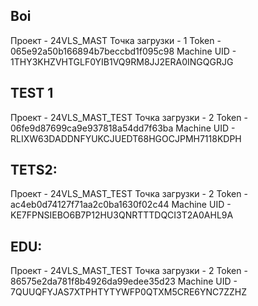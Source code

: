 ## Boi
Проект - 24VLS_MAST
Точка загрузки - 1
Token - 065e92a50b166894b7beccbd1f095c98
Machine UID - 1THY3KHZVHTGLF0YIB1VQ9RM8JJ2ERA0INGQGRJG
## TEST 1
Проект - 24VLS_MAST_TEST
Точка загрузки - 2
Token - 06fe9d87699ca9e937818a54dd7f63ba
Machine UID - RLIXW63DADDNFYUKCJUEDT68HGOCJPMH7118KDPH
## TETS2: 
Проект - 24VLS_MAST_TEST
Точка загрузки - 2
Token - ac4eb0d74127f71aa2c0ba1630f02c44
Machine UID - KE7FPNSIEBO6B7P12HU3QNRTTTDQCI3T2A0AHL9A

## EDU:
Проект - 24VLS_MAST_TEST
Точка загрузки - 2
Token - 86575e2da781f8b4926da99edee35d23
Machine UID - 7QUUQFYJAS7XTPHTYTYWFP0QTXM5CRE6YNC7ZZHZ
